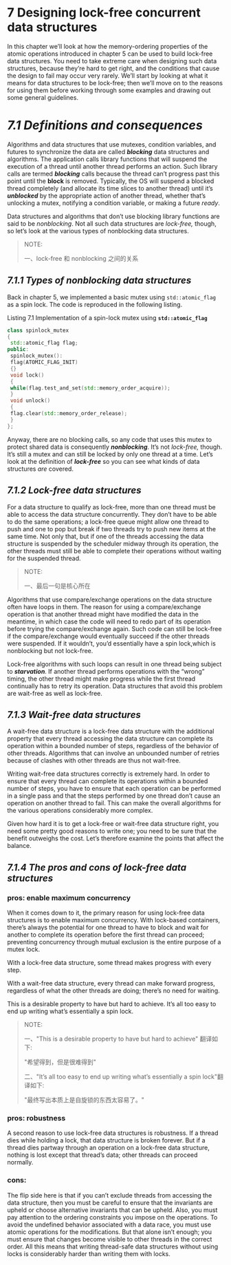 # 7 Designing lock-free concurrent data structures

In this chapter we’ll look at how the memory-ordering properties of the atomic operations introduced in chapter 5 can be used to build lock-free data structures. You need to take extreme care when designing such data structures, because they’re hard to get right, and the conditions that cause the design to fail may occur very rarely. We’ll start by looking at what it means for data structures to be lock-free; then we’ll move on to the reasons for using them before working through some examples and drawing out some general guidelines.

# *7.1* *Definitions and consequences*

Algorithms and data structures that use mutexes, condition variables, and futures to synchronize the data are called ***blocking*** data structures and algorithms. The application calls library functions that will suspend the execution of a thread until another thread performs an action. Such library calls are termed ***blocking*** calls because the thread can’t progress past this point until the **block** is removed. Typically, the OS will suspend a blocked thread completely (and allocate its time slices to another thread) until it’s ***unblocked*** by the appropriate action of another thread, whether that’s unlocking a mutex, notifying a condition variable, or making a future *ready*.

Data structures and algorithms that don’t use blocking library functions are said to be *nonblocking*. Not all such data structures are *lock-free,* though, so let’s look at the various types of nonblocking data structures.

> NOTE:
>
> 一、lock-free 和 nonblocking 之间的关系

## *7.1.1* *Types of nonblocking data structures*

Back in chapter 5, we implemented a basic mutex using `std::atomic_flag` as a spin lock. The code is reproduced in the following listing.

Listing 7.1 Implementation of a spin-lock mutex using **`std::atomic_flag`**

```c++
class spinlock_mutex
{
 std::atomic_flag flag;
public:
 spinlock_mutex():
 flag(ATOMIC_FLAG_INIT)
 {}
 void lock()
 {
 while(flag.test_and_set(std::memory_order_acquire));
 }
 void unlock()
 {
 flag.clear(std::memory_order_release);
 }
};
```

Anyway, there are no blocking calls, so any code that uses this mutex to protect shared data is consequently ***nonblocking***. It’s not *lock-free,* though. It’s still a mutex and can still be locked by only one thread at a time. Let’s look at the definition of ***lock-free*** so you can see what kinds of data structures *are* covered.



## *7.1.2* *Lock-free data structures*

For a data structure to qualify as lock-free, more than one thread must be able to access the data structure concurrently. They don’t have to be able to do the same operations; a lock-free queue might allow one thread to push and one to pop but break if two threads try to push new items at the same time. Not only that, but if one of the threads accessing the data structure is suspended by the scheduler midway through its operation, the other threads must still be able to complete their operations without waiting for the suspended thread.

> NOTE:
>
> 一、最后一句是核心所在

Algorithms that use compare/exchange operations on the data structure often have loops in them. The reason for using a compare/exchange operation is that another thread might have modified the data in the meantime, in which case the code will need to redo part of its operation before trying the compare/exchange again. Such code can still be lock-free if the compare/exchange would eventually succeed if the other threads were suspended. If it wouldn’t, you’d essentially have a spin lock,which is nonblocking but not lock-free.

Lock-free algorithms with such loops can result in one thread being subject to ***starvation***. If another thread performs operations with the “wrong” timing, the other thread might make progress while the first thread continually has to retry its operation. Data structures that avoid this problem are wait-free as well as lock-free.

## *7.1.3* *Wait-free data structures*

A wait-free data structure is a lock-free data structure with the additional property that every thread accessing the data structure can complete its operation within a bounded number of steps, regardless of the behavior of other threads. Algorithms that can involve an unbounded number of retries because of clashes with other threads are thus not wait-free.

Writing wait-free data structures correctly is extremely hard. In order to ensure that every thread can complete its operations within a bounded number of steps, you have to ensure that each operation can be performed in a single pass and that the steps performed by one thread don’t cause an operation on another thread to fail. This can make the overall algorithms for the various operations considerably more complex.

Given how hard it is to get a lock-free or wait-free data structure right, you need some pretty good reasons to write one; you need to be sure that the benefit outweighs the cost. Let’s therefore examine the points that affect the balance.



## *7.1.4* *The pros and cons of lock-free data structures*

### pros: enable maximum concurrency

When it comes down to it, the primary reason for using lock-free data structures is to enable maximum concurrency. With lock-based containers, there’s always the potential for one thread to have to block and wait for another to complete its operation before the first thread can proceed; preventing concurrency through mutual exclusion is the entire purpose of a mutex lock. 

With a lock-free data structure, some thread makes progress with every step. 

With a wait-free data structure, every thread can make forward progress, regardless of what the other threads are doing; there’s no need for
waiting. 

This is a desirable property to have but hard to achieve. It’s all too easy to end up writing what’s essentially a spin lock.

> NOTE:
>
> 一、"This is a desirable property to have but hard to achieve" 翻译如下:
>
> "希望得到，但是很难得到"
>
> 二、"It’s all too easy to end up writing what’s essentially a spin lock"翻译如下:
>
> "最终写出本质上是自旋锁的东西太容易了。"

### pros: robustness

A second reason to use lock-free data structures is robustness. If a thread dies while holding a lock, that data structure is broken forever. But if a thread dies partway through an operation on a lock-free data structure, nothing is lost except that thread’s data; other threads can proceed normally.

### cons: 

The flip side here is that if you can’t exclude threads from accessing the data structure, then you must be careful to ensure that the invariants are upheld or choose alternative invariants that can be upheld. Also, you must pay attention to the ordering constraints you impose on the operations. To avoid the undefined behavior associated with a data race, you must use atomic operations for the modifications. But that alone isn’t enough; you must ensure that changes become visible to other threads in the correct order. All this means that writing thread-safe data structures without using locks is
considerably harder than writing them with locks.
